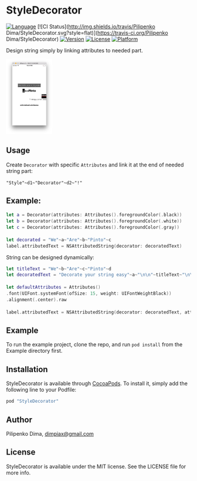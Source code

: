 # StyleDecorator

[![Language](https://img.shields.io/badge/swift-3.0-fec42e.svg)](https://swift.org/blog/swift-3-0-released/)
[![CI Status](http://img.shields.io/travis/Pilipenko Dima/StyleDecorator.svg?style=flat)](https://travis-ci.org/Pilipenko Dima/StyleDecorator)
[![Version](https://img.shields.io/cocoapods/v/StyleDecorator.svg?style=flat)](http://cocoapods.org/pods/StyleDecorator)
[![License](https://img.shields.io/cocoapods/l/StyleDecorator.svg?style=flat)](http://cocoapods.org/pods/StyleDecorator)
[![Platform](https://img.shields.io/cocoapods/p/StyleDecorator.svg?style=flat)](http://cocoapods.org/pods/StyleDecorator)

Design string simply by linking attributes to needed part.

<img src=Example/StyleDecorator/Images.xcassets/thumbnail.imageset/thumbnail.png width=25% height=25% />

## Usage
Create `Decorator` with specific `Attributes` and link it at the end of needed string part:

`"Style"~d1~"Decorator"~d2~"!"`

## Example:
```swift
let a = Decorator(attributes: Attributes().foregroundColor(.black))
let b = Decorator(attributes: Attributes().foregroundColor(.white))
let c = Decorator(attributes: Attributes().foregroundColor(.gray))

let decorated = "We"~a~"Are"~b~"Pinto"~c
label.attributedText = NSAttributedString(decorator: decoratedText)
```

String can be designed dynamically:
```swift
let titleText = "We"~b~"Are"~c~"Pinto"~d
let decoratedText = "Decorate your string easy"~a~"\n\n"~titleText~"\n\n"~"Ideas"~e~"\n"~"Thinking up smart ideas"~f~"\n\n\nwith default attributes"

let defaultAttributes = Attributes()
.font(UIFont.systemFont(ofSize: 15, weight: UIFontWeightBlack))
.alignment(.center).raw

label.attributedText = NSAttributedString(decorator: decoratedText, attributes: defaultAttributes)
```

## Example

To run the example project, clone the repo, and run `pod install` from the Example directory first.

## Installation

StyleDecorator is available through [CocoaPods](http://cocoapods.org). To install
it, simply add the following line to your Podfile:

```ruby
pod "StyleDecorator"
```

## Author

Pilipenko Dima, dimpiax@gmail.com

## License

StyleDecorator is available under the MIT license. See the LICENSE file for more info.
